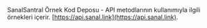 SanalSantral Örnek Kod Deposu - API metodlarının kullanımıyla ilgili örnekleri içerir. [https://api.sanal.link](https://api.sanal.link).
